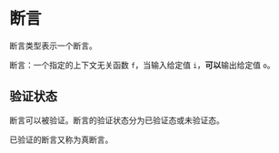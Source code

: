 # 断言

断言类型表示一个断言。

断言：一个指定的上下文无关函数 `f`，当输入给定值 `i`，**可以**输出给定值 `o`。

## 验证状态

断言可以被验证。断言的验证状态分为已验证态或未验证态。

已验证的断言又称为真断言。
